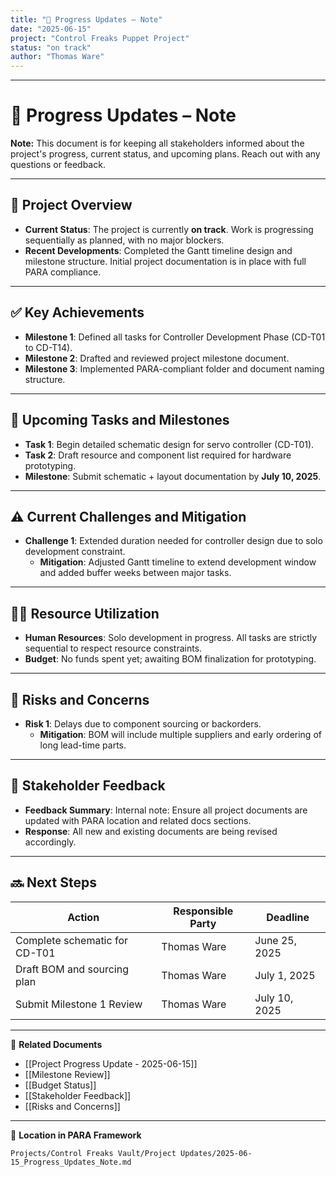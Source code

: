 ```yaml
---
title: "📄 Progress Updates – Note"
date: "2025-06-15"
project: "Control Freaks Puppet Project"
status: "on track"
author: "Thomas Ware"
---
```


---

# 📄 Progress Updates – Note

**Note:** This document is for keeping all stakeholders informed about the project's progress, current status, and upcoming plans. Reach out with any questions or feedback.

---

## 🧭 Project Overview

- **Current Status**: The project is currently **on track**. Work is progressing sequentially as planned, with no major blockers.
- **Recent Developments**: Completed the Gantt timeline design and milestone structure. Initial project documentation is in place with full PARA compliance.

---

## ✅ Key Achievements

- **Milestone 1**: Defined all tasks for Controller Development Phase (CD-T01 to CD-T14).
- **Milestone 2**: Drafted and reviewed project milestone document.
- **Milestone 3**: Implemented PARA-compliant folder and document naming structure.

---

## 📅 Upcoming Tasks and Milestones

- **Task 1**: Begin detailed schematic design for servo controller (CD-T01).
- **Task 2**: Draft resource and component list required for hardware prototyping.
- **Milestone**: Submit schematic + layout documentation by **July 10, 2025**.

---

## ⚠️ Current Challenges and Mitigation

- **Challenge 1**: Extended duration needed for controller design due to solo development constraint.
  - **Mitigation**: Adjusted Gantt timeline to extend development window and added buffer weeks between major tasks.

---

## 🧑‍🔧 Resource Utilization

- **Human Resources**: Solo development in progress. All tasks are strictly sequential to respect resource constraints.
- **Budget**: No funds spent yet; awaiting BOM finalization for prototyping.

---

## 🛑 Risks and Concerns

- **Risk 1**: Delays due to component sourcing or backorders.
  - **Mitigation**: BOM will include multiple suppliers and early ordering of long lead-time parts.

---

## 📣 Stakeholder Feedback

- **Feedback Summary**: Internal note: Ensure all project documents are updated with PARA location and related docs sections.
- **Response**: All new and existing documents are being revised accordingly.

---

## 🔜 Next Steps

| Action | Responsible Party | Deadline |
|--------|-------------------|----------|
| Complete schematic for CD-T01 | Thomas Ware | June 25, 2025 |
| Draft BOM and sourcing plan | Thomas Ware | July 1, 2025 |
| Submit Milestone 1 Review | Thomas Ware | July 10, 2025 |

---

🔗 **Related Documents**

- [[Project Progress Update - 2025-06-15]]
- [[Milestone Review]]
- [[Budget Status]]
- [[Stakeholder Feedback]]
- [[Risks and Concerns]]

---

📁 **Location in PARA Framework**

`Projects/Control Freaks Vault/Project Updates/2025-06-15_Progress_Updates_Note.md`
